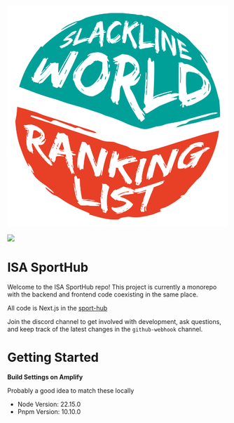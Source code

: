 ![](/sport-hub/public/favicon.ico)

[![](https://dcbadge.limes.pink/api/server/ugeS27zcuD)](https://discord.gg/ugeS27zcuD)

# ISA SportHub

Welcome to the ISA SportHub repo! This project is currently a monorepo with the backend and frontend code coexisting in the same place.

All code is Next.js in the [sport-hub](/sport-hub)

Join the discord channel to get involved with development, ask questions, and keep track of the latest changes in the `github-webhook` channel.

# Getting Started

**Build Settings on Amplify**


Probably a good idea to match these locally

- Node Version: 22.15.0
- Pnpm Version: 10.10.0